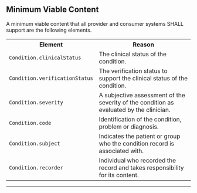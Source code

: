 ## Minimum Viable Content

A minimum viable content that all provider and consumer systems SHALL support are the following elements.

<table class="assets">
<tr>
<th width="30%">Element</th>
<th width="70%">Reason</th>
</tr>
<tr>
<td><code>Condition.clinicalStatus</code></td>
<td>The clinical status of the condition.</td>
</tr>
<tr>
<td><code>Condition.verificationStatus</code></td>
<td>The verification status to support the clinical status of the condition.</td>
</tr>
<tr>
<td><code>Condition.severity</code></td>
<td>A subjective assessment of the severity of the condition as evaluated by the clinician.</td>
</tr>
<tr>
<td><code>Condition.code </code></td>
<td>Identification of the condition, problem or diagnosis.</td>
</tr>
<tr>
<td><code>Condition.subject</code></td>
<td>Indicates the patient or group who the condition record is associated with.</td>
</tr>
<tr>
<td><code>Condition.recorder</code></td>
<td>Individual who recorded the record and takes responsibility for its content.</td>
</tr>
</table>

---